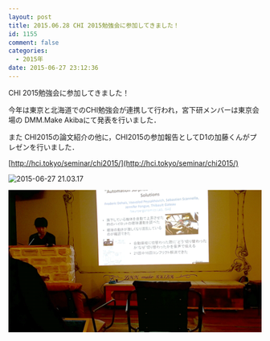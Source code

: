 ```yaml
---
layout: post
title: 2015.06.28 CHI 2015勉強会に参加してきました！
id: 1155
comment: false
categories:
  - 2015年
date: 2015-06-27 23:12:36
---
```


CHI 2015勉強会に参加してきました！

今年は東京と北海道でのCHI勉強会が連携して行われ，宮下研メンバーは東京会場の DMM.Make Akibaにて発表を行いました．

また CHI2015の論文紹介の他に，CHI2015の参加報告としてD1の加藤くんがプレゼンを行いました．

[http://hci.tokyo/seminar/chi2015/](http://hci.tokyo/seminar/chi2015/)

![2015-06-27 21.03.17](/wp-content/uploads/2015/06/2015-06-27-21.03.17.jpg)

![wakabayashi-kun!](/wp-content/uploads/2015/06/wakabayashi-kun.png)
